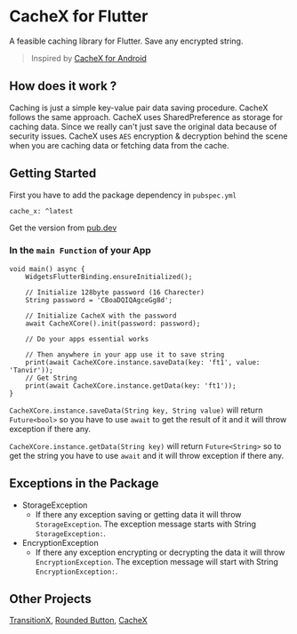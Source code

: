 # CacheX for Flutter

A feasible caching library for Flutter. Save any encrypted string.

> Inspired by [CacheX for Android](https://github.com/rommansabbir/CacheX)

## How does it work ?

Caching is just a simple key-value pair data saving procedure. CacheX follows the same approach. CacheX uses SharedPreference as storage for caching data. Since we really can't just save the original data because of security issues. CacheX uses `AES` encryption & decryption behind the scene when you are caching data or fetching data from the cache.

## Getting Started

First you have to add the package dependency in ```pubspec.yml```

    cache_x: ^latest
Get the version from [pub.dev](https://pub.dev/packages/cache_x)

### In the `main Function` of your App

    void main() async {
        WidgetsFlutterBinding.ensureInitialized();

        // Initialize 128byte password (16 Charecter)
        String password = 'CBoaDQIQAgceGg8d';

        // Initialize CacheX with the password
        await CacheXCore().init(password: password);

        // Do your apps essential works

        // Then anywhere in your app use it to save string
        print(await CacheXCore.instance.saveData(key: 'ft1', value: 'Tanvir'));
        // Get String
        print(await CacheXCore.instance.getData(key: 'ft1'));
    }

```CacheXCore.instance.saveData(String key, String value)``` will return ```Future<bool>``` so you have to use ```await``` to get the result of it and it will throw exception if there any.

```CacheXCore.instance.getData(String key)``` will return ```Future<String>``` so to get the string you have to use ```await``` and it will throw exception if there any.

## Exceptions in the Package

- StorageException
  - If there any exception saving or getting data it will throw `StorageException`. The exception message starts with String `StorageException:`.
- EncryptionException
  - If there any exception encrypting or decrypting the data it will throw `EncryptionException`. The exception message will start with String `EncryptionException:`.

## Other Projects

[TransitionX](https://pub.dev/packages/transition_x), [Rounded Button](https://pub.dev/packages/rounded_button), [CacheX](https://pub.dev/packages/cache_x)
